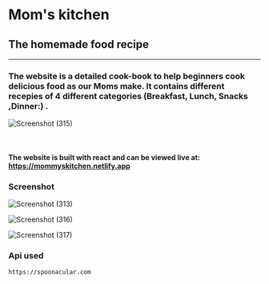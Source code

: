 # Mom's kitchen
## The homemade food recipe

<hr />

### The website is a detailed cook-book to help beginners cook delicious food as our Moms make. It contains different recepies of 4 different categories (Breakfast, Lunch, Snacks ,Dinner:)  .



![Screenshot (315)](https://user-images.githubusercontent.com/109866847/235042066-7ea42f60-b896-4525-9f8c-90c130bb75a8.png)


<br>

#### The website is built with react and can be viewed live at: https://mommyskitchen.netlify.app

### Screenshot





![Screenshot (313)](https://user-images.githubusercontent.com/109866847/235042089-ec213eb8-f93b-4b7a-921d-1c8639d0223e.png)




![Screenshot (316)](https://user-images.githubusercontent.com/109866847/235042114-aafaa4c7-7f23-4f7e-8f26-88fe79c1a15f.png)



![Screenshot (317)](https://user-images.githubusercontent.com/109866847/235042124-9bcb2e45-5da2-4a09-9618-f700cbe42626.png)



### Api used
  ``` https://spoonacular.com ```
